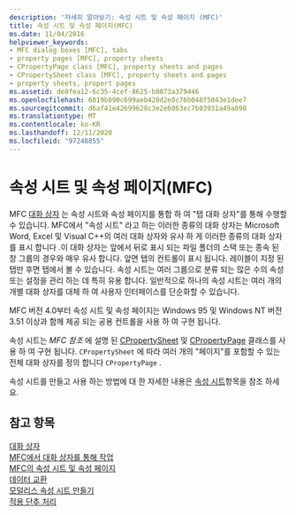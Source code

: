 ```yaml
---
description: '자세히 알아보기: 속성 시트 및 속성 페이지 (MFC)'
title: 속성 시트 및 속성 페이지(MFC)
ms.date: 11/04/2016
helpviewer_keywords:
- MFC dialog boxes [MFC], tabs
- property pages [MFC], property sheets
- CPropertyPage class [MFC], property sheets and pages
- CPropertySheet class [MFC], property sheets and pages
- property sheets, propert pages
ms.assetid: de8fea12-6c35-4cef-8625-b8073a379446
ms.openlocfilehash: 6819b890c699aeb428d2e0c76b048f5043e1dee7
ms.sourcegitcommit: d6af41e42699628c3e2e6063ec7b03931a49a098
ms.translationtype: MT
ms.contentlocale: ko-KR
ms.lasthandoff: 12/11/2020
ms.locfileid: "97248855"
---
```

# <a name="property-sheets-and-property-pages-mfc"></a>속성 시트 및 속성 페이지(MFC)

MFC [대화 상자](../mfc/dialog-boxes.md) 는 속성 시트와 속성 페이지를 통합 하 여 "탭 대화 상자"를 통해 수행할 수 있습니다. MFC에서 "속성 시트" 라고 하는 이러한 종류의 대화 상자는 Microsoft Word, Excel 및 Visual C++의 여러 대화 상자와 유사 하 게 이러한 종류의 대화 상자를 표시 합니다 .이 대화 상자는 앞에서 뒤로 표시 되는 파일 폴더의 스택 또는 종속 된 창 그룹의 경우와 매우 유사 합니다. 앞면 탭의 컨트롤이 표시 됩니다. 레이블이 지정 된 탭만 후면 탭에서 볼 수 있습니다. 속성 시트는 여러 그룹으로 분류 되는 많은 수의 속성 또는 설정을 관리 하는 데 특히 유용 합니다. 일반적으로 하나의 속성 시트는 여러 개의 개별 대화 상자를 대체 하 여 사용자 인터페이스를 단순화할 수 있습니다.

MFC 버전 4.0부터 속성 시트 및 속성 페이지는 Windows 95 및 Windows NT 버전 3.51 이상과 함께 제공 되는 공용 컨트롤을 사용 하 여 구현 됩니다.

속성 시트는 *MFC 참조* 에 설명 된 [CPropertySheet](../mfc/reference/cpropertysheet-class.md) 및 [CPropertyPage](../mfc/reference/cpropertypage-class.md) 클래스를 사용 하 여 구현 됩니다. `CPropertySheet` 에 따라 여러 개의 "페이지"를 포함할 수 있는 전체 대화 상자를 정의 합니다 `CPropertyPage` .

속성 시트를 만들고 사용 하는 방법에 대 한 자세한 내용은 [속성 시트](../mfc/property-sheets-mfc.md)항목을 참조 하세요.

## <a name="see-also"></a>참고 항목

[대화 상자](../mfc/dialog-boxes.md)<br/>
[MFC에서 대화 상자를 통해 작업](../mfc/life-cycle-of-a-dialog-box.md)<br/>
[MFC의 속성 시트 및 속성 페이지](../mfc/property-sheets-and-property-pages-in-mfc.md)<br/>
[데이터 교환](../mfc/exchanging-data.md)<br/>
[모덜리스 속성 시트 만들기](../mfc/creating-a-modeless-property-sheet.md)<br/>
[적용 단추 처리](../mfc/handling-the-apply-button.md)
